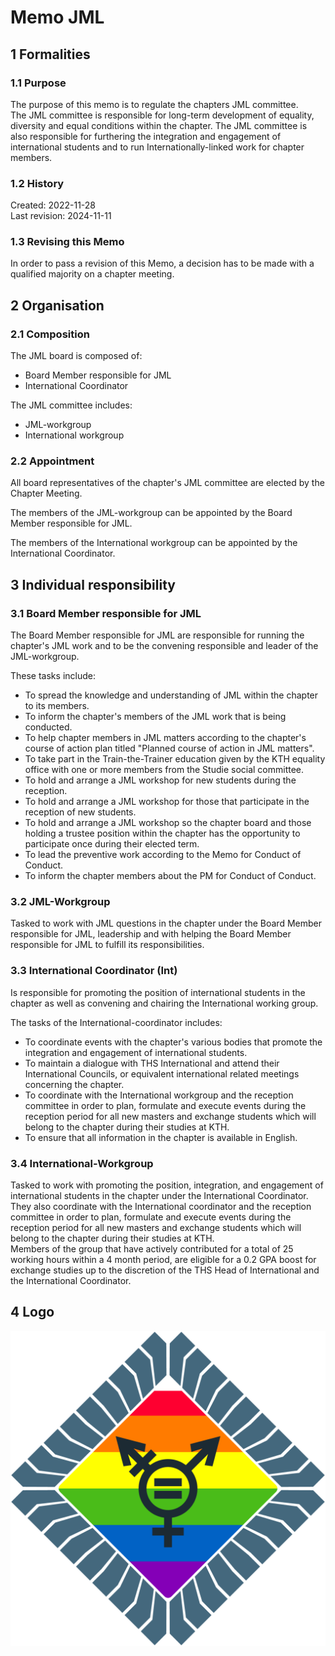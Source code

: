 # Memo JML

## 1 Formalities

### 1.1 Purpose

The purpose of this memo is to regulate the chapters JML committee.  
The JML committee is responsible for long-term development of equality, diversity and equal conditions within the chapter.
The JML committee is also responsible for furthering the integration and engagement of international students and to run Internationally-linked work for chapter members.

### 1.2 History

Created: 2022-11-28  
Last revision: 2024-11-11

### 1.3 Revising this Memo

In order to pass a revision of this Memo, a decision has to be made with a qualified majority on a chapter meeting.

## 2 Organisation

### 2.1 Composition

The JML board is composed of:
- Board Member responsible for JML  
- International Coordinator

The JML committee includes:
- JML-workgroup
- International workgroup

### 2.2 Appointment

All board representatives of the chapter's JML committee are elected by the Chapter Meeting.  

The members of the JML-workgroup can be appointed by the Board Member responsible for JML.

The members of the International workgroup can be appointed by the International Coordinator.

## 3 Individual responsibility

### 3.1 Board Member responsible for JML

The Board Member responsible for JML are responsible for running the chapter's JML work and to be the convening responsible and leader of the JML-workgroup.  

These tasks include:

- To spread the knowledge and understanding of JML within the chapter to its members.  
- To inform the chapter's members of the JML work that is being conducted.  
- To help chapter members in JML matters according to the chapter's course of action plan titled "Planned course of action in JML matters".  
- To take part in the Train-the-Trainer education given by the KTH equality office with one or more members from the Studie social committee.  
- To hold and arrange a JML workshop for new students during the reception.  
- To hold and arrange a JML workshop for those that participate in the reception of new students.  
- To hold and arrange a JML workshop so the chapter board and those holding a trustee position within the chapter has the opportunity to participate once during their elected term.  
- To lead the preventive work according to the Memo for Conduct of Conduct.
- To inform the chapter members about the PM for Conduct of Conduct.

### 3.2 JML-Workgroup

Tasked to work with JML questions in the chapter under the Board Member responsible for JML, leadership and with helping the Board Member responsible for JML to fulfill its responsibilities. 

### 3.3 International Coordinator (Int)

Is responsible for promoting the position of international students in the chapter as well as convening and chairing the International working group.

The tasks of the International-coordinator includes:

- To coordinate events with the chapter's various bodies that promote the integration and engagement of international students. 
- To maintain a dialogue with THS International and attend their International Councils, or equivalent international related meetings concerning the chapter.
- To coordinate with the International workgroup and the reception committee in order to plan, formulate and execute events during the reception period for all new masters and exchange students which will belong to the chapter during their studies at KTH.
- To ensure that all information in the chapter is available in English.

### 3.4 International-Workgroup

Tasked to work with promoting the position, integration, and engagement of international students in the chapter under the International Coordinator.  
They also coordinate with the International coordinator and the reception committee in order to plan, formulate and execute events during the reception period for all new masters and exchange students which will belong to the chapter during their studies at KTH.  
Members of the group that have actively contributed for a total of 25 working hours within a 4 month period, are eligible for a 0.2 GPA boost for exchange studies up to the discretion of the THS Head of International and the International Coordinator.

## 4 Logo

![JML Logo](./img/logo-jml-1500px.png)
